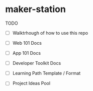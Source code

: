 # maker-station

TODO

- [ ] Walktrhough of how to use this repo
- [ ] Web 101 Docs
- [ ] App 101 Docs
- [ ] Developer Toolkit Docs
- [ ] Learning Path Template / Format
- [ ] Project Ideas Pool


